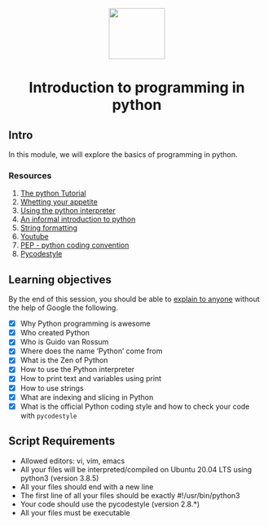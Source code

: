 <p align="center"><img src="https://cdn.svgporn.com/logos/python.svg" width="110px" height="100px"></p>

<h1 align="center">Introduction to programming in python
</h1>

## Intro 
In this module, we  will explore the basics of programming in python.

### Resources
1. [The python Tutorial](https://docs.python.org/3/tutorial/index.html)
2. [Whetting your appetite](https://docs.python.org/3/tutorial/appetite.html)
3. [Using the python interpreter](https://docs.python.org/3/tutorial/interpreter.html)
4. [An informal introduction to python](https://docs.python.org/3/tutorial/introduction.html)
5. [String formatting](https://realpython.com/python-f-strings/)
6. [Youtube](https://www.youtube.com/playlist?list=PLGLfVvz_LVvTn3cK5e6LjhgGiSeVlIRwt)
7. [PEP - python coding convention](https://peps.python.org/pep-0008/)
8. [Pycodestyle](https://pypi.org/project/pycodestyle/)

## Learning objectives 
By the end of this session, you should be able to [explain to anyone](https://fs.blog/feynman-learning-technique/) without the help of Google the following.

* [X] Why Python programming is awesome
* [X] Who created Python
* [X] Who is Guido van Rossum
* [X] Where does the name ‘Python’ come from
* [X] What is the Zen of Python
* [X] How to use the Python interpreter
* [X] How to print text and variables using print
* [X] How to use strings 
* [X] What are indexing and slicing in Python
* [X] What is the official Python coding style and how to check your code with ```pycodestyle```

## Script Requirements 
* Allowed editors: vi, vim, emacs
* All your files will be interpreted/compiled on Ubuntu 20.04 LTS using python3 (version 3.8.5)
* All your files should end with a new line
* The first line of all your files should be exactly #!/usr/bin/python3
* Your code should use the pycodestyle (version 2.8.*)
* All your files must be executable
